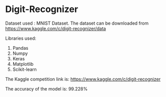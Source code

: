 # Digit-Recognizer
Dataset used : MNIST Dataset.
The dataset can be downloaded from https://www.kaggle.com/c/digit-recognizer/data

Libraries used:

1) Pandas
2) Numpy
3) Keras
4) Matplotlib
5) Scikit-learn

The Kaggle competition link is: https://www.kaggle.com/c/digit-recognizer

The accuracy of the model is: 99.228%

